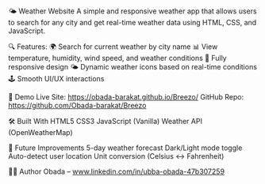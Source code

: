 🌤️ Weather Website
A simple and responsive weather app that allows users to search for any city and get real-time weather data using HTML, CSS, and JavaScript.

🔍 Features:
    🌍 Search for current weather by city name
    📊 View temperature, humidity, wind speed, and weather conditions
    📱 Fully responsive design
    🌤️ Dynamic weather icons based on real-time conditions
    🕹️ Smooth UI/UX interactions

📸 Demo
Live Site: https://obada-barakat.github.io/Breezo/
GitHub Repo: https://github.com/Obada-barakat/Breezo

🛠️ Built With
    HTML5
    CSS3
    JavaScript (Vanilla)
    Weather API (OpenWeatherMap)

🚀 Future Improvements
    5-day weather forecast
    Dark/Light mode toggle
    Auto-detect user location
    Unit conversion (Celsius ↔️ Fahrenheit)

🙋‍♂️ Author
Obada – www.linkedin.com/in/ubba-obada-47b307259
